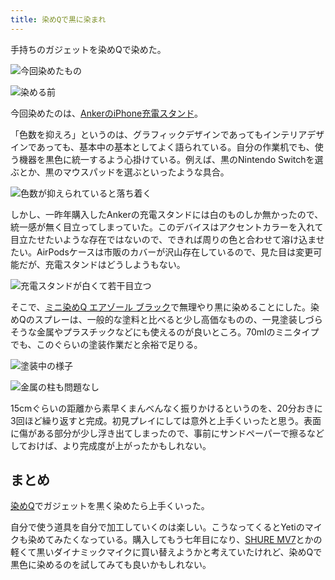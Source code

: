 ```yaml
---
title: 染めQで黒に染まれ
---
```

手持ちのガジェットを染めQで染めた。

![](https://lh6.googleusercontent.com/wy_62BFvICoB5m06yLfEq-Lw8eCEJX1yrhAAdDVVrAyGE1nUoA2SmwmExKDZFR3oKwi7F8uSXQCLdtgs4Ca93pl8kLXTl2ISFRpnfXIfzlN8Nu5iluZgUvZZW9uhhPcM6TAhmXf_Pg8YHu4-pBJABKotA2HYfeYX4z08fgCkkOGDU3sewOcHt5ow "今回染めたもの")

![](https://lh3.googleusercontent.com/eitZplJwbe96r9mQGXLR9wdoQhppHpFSNXLe7C4PDVZknZMU_7XBcoEvtORgLAe-svcM4DvEHrsqlhliHVkVLwh9_X3lio0StFi68p48q3pGs8UBq6E5o2bR23pHTXFi8i1lH3S63ahxi1_j1Az9gy_39W7-2MIlZ_4xGeUBwT9ZhgOb6z-yU7lQ "染める前")

今回染めたのは、[AnkerのiPhone充電スタンド](https://r7kamura.com/articles/2021-09-06-anker-iphone-stand)。

「色数を抑えろ」というのは、グラフィックデザインであってもインテリアデザインであっても、基本中の基本としてよく語られている。自分の作業机でも、使う機器を黒色に統一するよう心掛けている。例えば、黒のNintendo Switchを選ぶとか、黒のマウスパッドを選ぶといったような具合。

![](https://lh3.googleusercontent.com/7wML4Xye-CuWqXu6cvzITiZkfwH0LZOf5FgzHpM8LrY2gEBUOzrA7XgypHqIQrNToeNG_UdpWWXF_F7rEf_VqDCXa42PYrbT7zG3__3tQq4JTzkBlp2rXcOPujJ6glRrrm9URI-bIEuCDIXmF2WcbcRdpotrUzu4ZFRBWIpOKkjwNQXKd5Zzhk68 "色数が抑えられていると落ち着く")

しかし、一昨年購入したAnkerの充電スタンドには白のものしか無かったので、統一感が無く目立ってしまっていた。このデバイスはアクセントカラーを入れて目立たせたいような存在ではないので、できれば周りの色と合わせて溶け込ませたい。AirPodsケースは市販のカバーが沢山存在しているので、見た目は変更可能だが、充電スタンドはどうしようもない。

![](https://lh5.googleusercontent.com/2N4GQJWhS7LF7uJaX6W9xyNVBz5TVqnK7qy7XRwaoPh2tYp8In37Y48mcZ6H47_XWp3cr_U9mavifZ6k2MpZQEPzOxIqJMsHryxySW55meJO4z69t2tiZLfuWAXDz1JUiNac3_apJUG3WZvx20r_UEjDZEPkZ3DUC5tQ62h6aKmzEO9oj_Pqym6x "充電スタンドが白くて若干目立つ")

そこで、[ミニ染めQ エアゾール ブラック](https://www.amazon.co.jp/dp/B003QMFUKO)で無理やり黒に染めることにした。染めQのスプレーは、一般的な塗料と比べると少し高価なものの、一見塗装しづらそうな金属やプラスチックなどにも使えるのが良いところ。70mlのミニタイプでも、このぐらいの塗装作業だと余裕で足りる。

![](https://lh3.googleusercontent.com/0kTwQAbOFR6Y6hY6l-khsZr84GJFkMfkjXxY2gVmukHE5wXUwPyDH6wRrVB_AnNzoVfOMcOjhhpYjBTZ8FFlqCf0Wj2ABeOOej6LBlxm4wpZ4DCpeh8xoZyMCT74rnTwhgO6-fa52Fb3UFFKha_FdsDAjCPA7Z5MM9DacmM2xt_SL7DGEJQ5nZVr "塗装中の様子")

![](https://lh3.googleusercontent.com/7HrfQFeRaBDi4SYIHT51pjGU90B2nJbXThF3dIWgtkbS3FgzUvgorHGLyOXHTaztDWqVmE_lPb9TgIgXbu9ENlc7RjjSZbRQEOhrVURoBoMJiUSsEB-HHCUEamYnei6Ti_jiDsHZ0PJYXg19jWhQ11K_PeXqbd3_UPqDza3xwDK3b97fcTPq181d "金属の柱も問題なし")

15cmぐらいの距離から素早くまんべんなく振りかけるというのを、20分おきに3回ほど繰り返すと完成。初見プレイにしては意外と上手くいったと思う。表面に傷がある部分が少し浮き出てしまったので、事前にサンドペーパーで擦るなどしておけば、より完成度が上がったかもしれない。

まとめ
---

[染めQ](https://www.amazon.co.jp/dp/B003QMFUKO)でガジェットを黒く染めたら上手くいった。

自分で使う道具を自分で加工していくのは楽しい。こうなってくるとYetiのマイクも染めてみたくなっている。購入してもう七年目になり、[SHURE MV7](https://www.amazon.co.jp/dp/B08KY7G1GV)とかの軽くて黒いダイナミックマイクに買い替えようかと考えていたけれど、染めQで黒色に染めるのを試してみても良いかもしれない。
